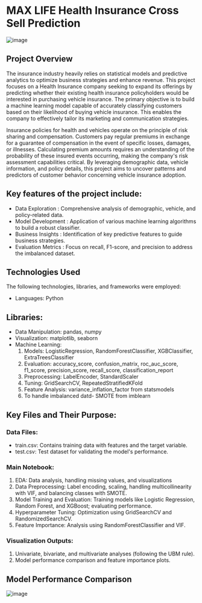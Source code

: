 
# MAX LIFE Health Insurance Cross Sell Prediction

![image](https://github.com/user-attachments/assets/2c8bab68-1bb3-4949-a484-c4413e91c6fc)


## Project Overview
The insurance industry heavily relies on statistical models and predictive analytics to optimize business strategies and enhance revenue. This project focuses on a Health Insurance company seeking to expand its offerings by predicting whether their existing health insurance policyholders would be interested in purchasing vehicle insurance. The primary objective is to build a machine learning model capable of accurately classifying customers based on their likelihood of buying vehicle insurance. This enables the company to effectively tailor its marketing and communication strategies.

Insurance policies for health and vehicles operate on the principle of risk sharing and compensation. Customers pay regular premiums in exchange for a guarantee of compensation in the event of specific losses, damages, or illnesses. Calculating premium amounts requires an understanding of the probability of these insured events occurring, making the company's risk assessment capabilities critical. By leveraging demographic data, vehicle information, and policy details, this project aims to uncover patterns and predictors of customer behavior concerning vehicle insurance adoption.

## Key features of the project include:
* Data Exploration : Comprehensive analysis of demographic, vehicle, and policy-related data.
* Model Development : Application of various machine learning algorithms to build a robust classifier.
* Business Insights : Identification of key predictive features to guide business strategies.
* Evaluation Metrics : Focus on recall, F1-score, and precision to address the imbalanced dataset.

## Technologies Used
The following technologies, libraries, and frameworks were employed:
* Languages: Python
## Libraries:
* Data Manipulation: pandas, numpy
* Visualization: matplotlib, seaborn
* Machine Learning:
  1) Models: LogisticRegression, RandomForestClassifier, XGBClassifier, ExtraTreesClassifier
  2) Evaluation: accuracy_score, confusion_matrix, roc_auc_score, f1_score, precision_score, recall_score, classification_report
  3) Preprocessing: LabelEncoder, StandardScaler
  4) Tuning: GridSearchCV, RepeatedStratifiedKFold
  5) Feature Analysis: variance_inflation_factor from statsmodels
  6) To handle imbalanced datd- SMOTE from imblearn


## Key Files and Their Purpose:
### Data Files:
* train.csv: Contains training data with features and the target variable.
* test.csv: Test dataset for validating the model's performance.
### Main Notebook:
1) EDA: Data analysis, handling missing values, and visualizations
2) Data Preprocessing: Label encoding, scaling, handling multicollinearity with VIF, and balancing classes with SMOTE.
3) Model Training and Evaluation: Training models like Logistic Regression, Random Forest, and XGBoost; evaluating performance.
4) Hyperparameter Tuning: Optimization using GridSearchCV and RandomizedSearchCV.
5) Feature Importance: Analysis using RandomForestClassifier and VIF.
### Visualization Outputs:
1) Univariate, bivariate, and multivariate analyses (following the UBM rule).
2) Model performance comparison and feature importance plots.


## Model Performance Comparison
![image](https://github.com/user-attachments/assets/2a70a871-61a6-4259-ab3f-e733c41471c9)

